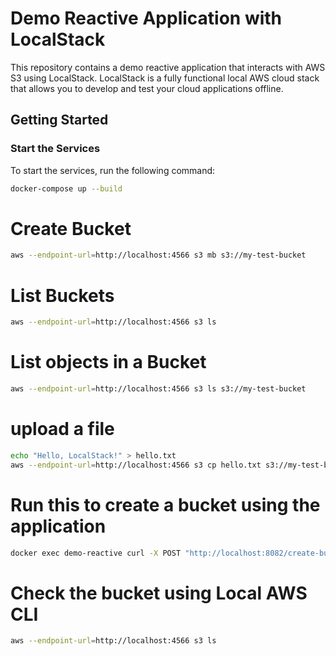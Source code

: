 # Demo Reactive Application with LocalStack

This repository contains a demo reactive application that interacts with AWS S3 using LocalStack. LocalStack is a fully functional local AWS cloud stack that allows you to develop and test your cloud applications offline.

## Getting Started

### Start the Services

To start the services, run the following command:

```bash
docker-compose up --build
```

# Create Bucket
```bash
aws --endpoint-url=http://localhost:4566 s3 mb s3://my-test-bucket
```

# List Buckets
```bash
aws --endpoint-url=http://localhost:4566 s3 ls
```

# List objects in a Bucket
```bash
aws --endpoint-url=http://localhost:4566 s3 ls s3://my-test-bucket
```

# upload a file
```bash
echo "Hello, LocalStack!" > hello.txt
aws --endpoint-url=http://localhost:4566 s3 cp hello.txt s3://my-test-bucket/hello.txt
```

# Run this to create a bucket using the application
```bash
docker exec demo-reactive curl -X POST "http://localhost:8082/create-bucket?bucketName=my-test-bucket-2"
```

# Check the bucket using Local AWS CLI
```bash
aws --endpoint-url=http://localhost:4566 s3 ls
```

